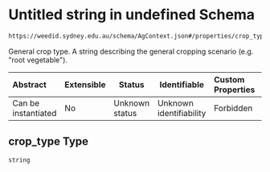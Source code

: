 # Untitled string in undefined Schema

```txt
https://weedid.sydney.edu.au/schema/AgContext.json#/properties/crop_type
```

General crop type.
A string describing the general cropping scenario (e.g. "root vegetable").


| Abstract            | Extensible | Status         | Identifiable            | Custom Properties | Additional Properties | Access Restrictions | Defined In                                                              |
| :------------------ | ---------- | -------------- | ----------------------- | :---------------- | --------------------- | ------------------- | ----------------------------------------------------------------------- |
| Can be instantiated | No         | Unknown status | Unknown identifiability | Forbidden         | Allowed               | none                | [AgContext.schema.json\*](AgContext.schema.json "open original schema") |

## crop_type Type

`string`
